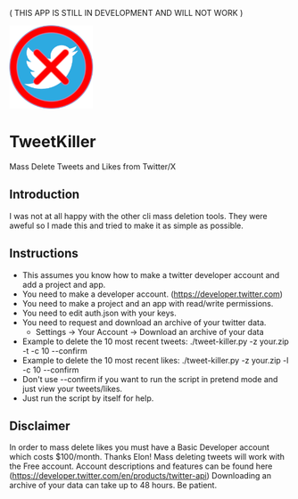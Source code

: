 ( THIS APP IS STILL IN DEVELOPMENT AND WILL NOT WORK )

<img src="https://github.com/tgwaste/TweetKiller/blob/main/icon.png" height=150 width=150>

# TweetKiller
Mass Delete Tweets and Likes from Twitter/X

## Introduction
I was not at all happy with the other cli mass deletion tools. They were aweful so I made this and tried to make it as simple as possible.

## Instructions
- This assumes you know how to make a twitter developer account and add a project and app.
- You need to make a developer account. (https://developer.twitter.com)
- You need to make a project and an app with read/write permissions.
- You need to edit auth.json with your keys.
- You need to request and download an archive of your twitter data.
  - Settings -> Your Account -> Download an archive of your data
- Example to delete the 10 most recent tweets: ./tweet-killer.py -z your.zip -t -c 10 --confirm
- Example to delete the 10 most recent likes: ./tweet-killer.py -z your.zip -l -c 10 --confirm
- Don't use --confirm if you want to run the script in pretend mode and just view your tweets/likes.
- Just run the script by itself for help.

## Disclaimer
In order to mass delete likes you must have a Basic Developer account which costs $100/month. Thanks Elon!
Mass deleting tweets will work with the Free account.
Account descriptions and features can be found here (https://developer.twitter.com/en/products/twitter-api)
Downloading an archive of your data can take up to 48 hours. Be patient.

